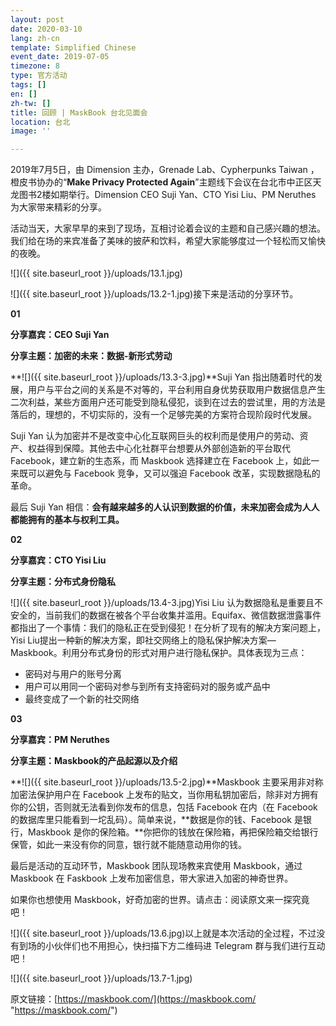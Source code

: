 ```yaml
---
layout: post
date: 2020-03-10
lang: zh-cn
template: Simplified Chinese
event_date: 2019-07-05
timezone: 8
type: 官方活动
tags: []
en: []
zh-tw: []
title: 回顾 | MaskBook 台北见面会
location: 台北
image: ''

---
```

2019年7月5日，由 Dimension 主办，Grenade Lab、Cypherpunks Taiwan ，橙皮书协办的“**Make Privacy Protected Again**”主题线下会议在台北市中正区天龙图书2楼如期举行。Dimension CEO Suji Yan、CTO Yisi Liu、PM Neruthes 为大家带来精彩的分享。

活动当天，大家早早的来到了现场，互相讨论着会议的主题和自己感兴趣的想法。我们给在场的来宾准备了美味的披萨和饮料，希望大家能够度过一个轻松而又愉快的夜晚。

![]({{ site.baseurl_root }}/uploads/13.1.jpg)

![]({{ site.baseurl_root }}/uploads/13.2-1.jpg)接下来是活动的分享环节。

**01**

**分享嘉宾：CEO Suji Yan**

**分享主题：加密的未来：数据-新形式劳动**

**![]({{ site.baseurl_root }}/uploads/13.3-3.jpg)**Suji Yan 指出随着时代的发展，用户与平台之间的关系是不对等的，平台利用自身优势获取用户数据信息产生二次利益，某些方面用户还可能受到隐私侵犯，谈到在过去的尝试里，用的方法是落后的，理想的，不切实际的，没有一个足够完美的方案符合现阶段时代发展。

Suji Yan 认为加密并不是改变中心化互联网巨头的权利而是使用户的劳动、资产、权益得到保障。其他去中心化社群平台想要从外部创造新的平台取代 Facebook，建立新的生态系，而 Maskbook 选择建立在 Facebook 上，如此一来既可以避免与 Facebook 竞争，又可以强迫 Facebook 改革，实现数据隐私的革命。

最后 Suji Yan 相信：**会有越来越多的人认识到数据的价值，未来加密会成为人人都能拥有的基本与权利工具。**

**02**

**分享嘉宾：CTO Yisi Liu**

**分享主题：分布式身份隐私**

![]({{ site.baseurl_root }}/uploads/13.4-3.jpg)Yisi Liu 认为数据隐私是重要且不安全的，当前我们的数据在被各个平台收集并滥用。Equifax、微信数据泄露事件都指出了一个事情：我们的隐私正在受到侵犯！在分析了现有的解决方案问题上，Yisi Liu提出一种新的解决方案，即社交网络上的隐私保护解决方案—Maskbook。利用分布式身份的形式对用户进行隐私保护。具体表现为三点：

* 密码对与用户的账号分离
* 用户可以用同一个密码对参与到所有支持密码对的服务或产品中
* 最终变成了一个新的社交网络

**03**

**分享嘉宾：PM Neruthes**

**分享主题：Maskbook的产品起源以及介绍**

**![]({{ site.baseurl_root }}/uploads/13.5-2.jpg)**Maskbook 主要采用非对称加密法保护用户在 Facebook 上发布的贴文，当你用私钥加密后，除非对方拥有你的公钥，否则就无法看到你发布的信息，包括 Facebook 在内（在 Facebook 的数据库里只能看到一坨乱码）。简单来说，**数据是你的钱、Facebook 是银行，Maskbook 是你的保险箱。**你把你的钱放在保险箱，再把保险箱交给银行保管，如此一来没有你的同意，银行就不能随意动用你的钱。

最后是活动的互动环节，Maskbook 团队现场教来宾使用 Maskbook，通过 Maskbook 在 Faskbook 上发布加密信息，带大家进入加密的神奇世界。

如果你也想使用 Maskbook，好奇加密的世界。请点击：阅读原文来一探究竟吧！

![]({{ site.baseurl_root }}/uploads/13.6.jpg)以上就是本次活动的全过程，不过没有到场的小伙伴们也不用担心，快扫描下方二维码进 Telegram 群与我们进行互动吧！

![]({{ site.baseurl_root }}/uploads/13.7-1.jpg)

原文链接：[https://maskbook.com/](https://maskbook.com/ "https://maskbook.com/")